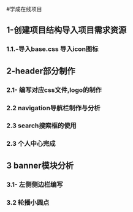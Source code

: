 #学成在线项目
## 1-创建项目结构导入项目需求资源

### 1.1.-导入base.css 导入icon图标

## 2-header部分制作
### 2.1- 编写对应css文件,logo的制作
### 2.2 navigation导航栏制作与分析
### 2.3 search搜索框的使用
### 2.3 个人中心完成
## 3 banner模块分析
### 3.1- 左侧侧边栏编写
### 3.2 轮播小圆点